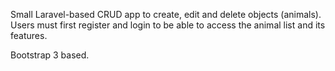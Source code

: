 Small Laravel-based CRUD app to create, edit and delete objects (animals). Users must first register and login to be able to access the animal list and its features.

Bootstrap 3 based.
